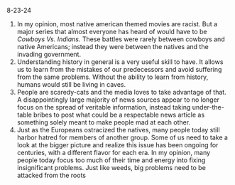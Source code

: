 8-23-24

1. In my opinion, most native american themed movies are racist. But a major series that almost everyone has heard of would have to be *Cowboys Vs. Indians.* These battles were rarely between cowboys and native Americans; instead they were between the natives and the invading government. 
2. Understanding history in general is a very useful skill to have. It allows us to learn from the mistakes of our predecessors and avoid suffering from the same problems. Without the ability to learn from history, humans would still be living in caves.
3. People are scaredy-cats and the media loves to take advantage of that. A disappointingly large majority of news sources appear to no longer focus on the spread of veritable information, instead taking under-the-table bribes to post what could be a respectable news article as something solely meant to make people mad at each other. 
4. Just as the Europeans ostracized the natives, many people today still harbor hatred for members of another group. Some of us need to take a look at the bigger picture and realize this issue has been ongoing for centuries, with a different flavor for each era. In my opinion, many people today focus too much of their time and energy into fixing insignificant problems. Just like weeds, big problems need to be attacked from the roots